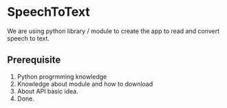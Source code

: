 # SpeechToText
We are using python library / module to create the app to read and convert speech to text.

## Prerequisite

1. Python progrmming knowledge 
2. Knowledge about module and how to download
3. About API basic idea.
4. Done.
